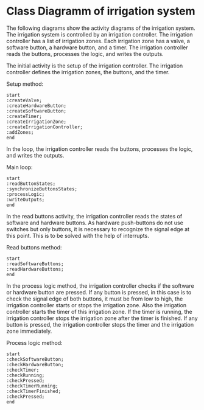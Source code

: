 # Class Diagramm of irrigation system

The following diagrams show the activity diagrams of the irrigation system. The irrigation system is controlled by an irrigation controller. The irrigation controller has a list of irrigation zones. Each irrigation zone has a valve, a software button, a hardware button, and a timer. The irrigation controller reads the buttons, processes the logic, and writes the outputs.

The initial activity is the setup of the irrigation controller. The irrigation controller defines the irrigation zones, the buttons, and the timer.

Setup method:

```plantuml
start
:createValve;
:createHardwareButton;
:createSoftwareButton;
:createTimer;
:createIrrigationZone;
:createIrrigationController;
:addZones;
end
```

In the loop, the irrigation controller reads the buttons, processes the logic, and writes the outputs.

Main loop:

```plantuml
start
:readButtonStates;
:synchronizeButtonsStates;
:processLogic;
:writeOutputs;
end
```

In the read buttons activity, the irrigation controller reads the states of software and hardware buttons. As hardware push-buttons do not use switches but only buttons, it is necessary to recognize the signal edge at this point. This is to be solved with the help of interrupts.

Read buttons method:

```plantuml
start
:readSoftwareButtons;
:readHardwareButtons;
end
```

In the process logic method, the irrigation controller checks if the software or hardware button are pressed. If any button is pressed, in this case is to check the signal edge of both buttons, it must be from low to high, the irrigation controller starts or stops the irrigation zone. Also the irrigation controller starts the timer of this irrigation zone.
If the timer is running, the irrigation controller stops the irrigation zone after the timer is finished. If any button is pressed, the irrigation controller stops the timer and the irrigation zone immediately.

Process logic method:

```plantuml
start
:checkSoftwareButton;
:checkHardwareButton;
:checkTimer;
:checkRunning;
:checkPressed;
:checkTimerRunning;
:checkTimerFinished;
:checkPressed;
end
```
